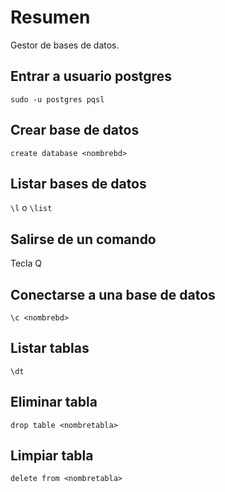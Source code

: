 # Resumen
Gestor de bases de datos.

## Entrar a usuario postgres
`sudo -u postgres pqsl`

## Crear base de datos
`create database <nombrebd>`

## Listar bases de datos
`\l` o `\list`

## Salirse de un comando
Tecla Q

## Conectarse a una base de datos
`\c <nombrebd>`

## Listar tablas
`\dt`

## Eliminar tabla
`drop table <nombretabla>`

## Limpiar tabla
`delete from <nombretabla>`
